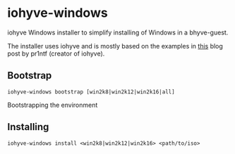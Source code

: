 # iohyve-windows
iohyve Windows installer to simplify installing of Windows in a bhyve-guest.

The installer uses iohyve and is mostly based on the examples in [this](http://pr1ntf.xyz/windowsunderbhyve.html) blog post by pr1ntf (creator of iohyve).

## Bootstrap
`iohyve-windows bootstrap [win2k8|win2k12|win2k16|all]`

Bootstrapping the environment

## Installing
`iohyve-windows install <win2k8|win2k12|win2k16> <path/to/iso>`
